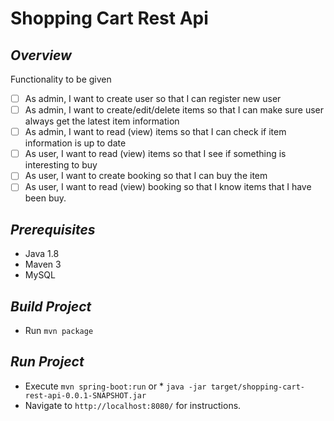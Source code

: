 # Shopping Cart Rest Api

## *Overview*

Functionality to be given
* [ ] As admin, I want to create user so that I can register new user
* [ ] As admin, I want to create/edit/delete items so that I can make sure user always get the latest item information
* [ ] As admin, I want to read (view) items so that I can check if item information is up to date
* [ ] As user, I want to read (view) items so that I see if something is interesting to buy
* [ ] As user, I want to create booking so that I can buy the item
* [ ] As user, I want to read (view) booking so that I know items that I have been buy.

## *Prerequisites*
* Java 1.8
* Maven 3
* MySQL

## *Build Project*
* Run `mvn package`


## *Run Project*
* Execute `mvn spring-boot:run` or * `java -jar target/shopping-cart-rest-api-0.0.1-SNAPSHOT.jar`
* Navigate to `http://localhost:8080/` for instructions.
